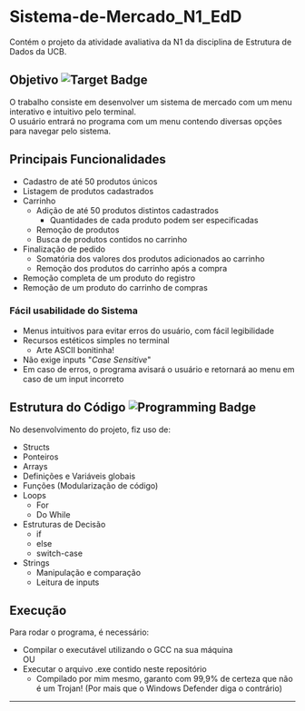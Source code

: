 # Sistema-de-Mercado_N1_EdD
Contém o projeto da atividade avaliativa da N1 da disciplina de Estrutura de Dados da UCB.  
## Objetivo ![Target Badge](https://img.shields.io/badge/-null?logo=target&logoColor=red&labelColor=white)

O trabalho consiste em desenvolver um sistema de mercado com um menu interativo e intuitivo pelo terminal.  
O usuário entrará no programa com um menu contendo diversas opções para navegar pelo sistema.  
## Principais Funcionalidades
- Cadastro de até 50 produtos únicos
- Listagem de produtos cadastrados
- Carrinho
    - Adição de até 50 produtos distintos cadastrados
        - Quantidades de cada produto podem ser especificadas
    - Remoção de produtos
    - Busca de produtos contidos no carrinho
- Finalização de pedido
    - Somatória dos valores dos produtos adicionados ao carrinho
    - Remoção dos produtos do carrinho após a compra
- Remoção completa de um produto do registro
- Remoção de um produto do carrinho de compras

### Fácil usabilidade do Sistema

- Menus intuitivos para evitar erros do usuário, com fácil legibilidade
- Recursos estéticos simples no terminal
    - Arte ASCII bonitinha!
- Não exige inputs "_Case Sensitive_"
- Em caso de erros, o programa avisará o usuário e retornará ao menu em caso de um input incorreto

## Estrutura do Código ![Programming Badge](https://img.shields.io/badge/-%3C%2F%3E-blue?logo=code&logoColor=white)


No desenvolvimento do projeto, fiz uso de:
- Structs
- Ponteiros
- Arrays
- Definições e Variáveis globais
- Funções (Modularização de código)
- Loops
    - For
    - Do While
- Estruturas de Decisão
    - if
    - else
    - switch-case
- Strings
    - Manipulação e comparação
    - Leitura de inputs


## Execução

Para rodar o programa, é necessário:  
- Compilar o executável utilizando o GCC na sua máquina  
OU
- Executar o arquivo .exe contido neste repositório
    - Compilado por mim mesmo, garanto com 99,9% de certeza que não é um Trojan! (Por mais que o Windows Defender diga o contrário)

---

